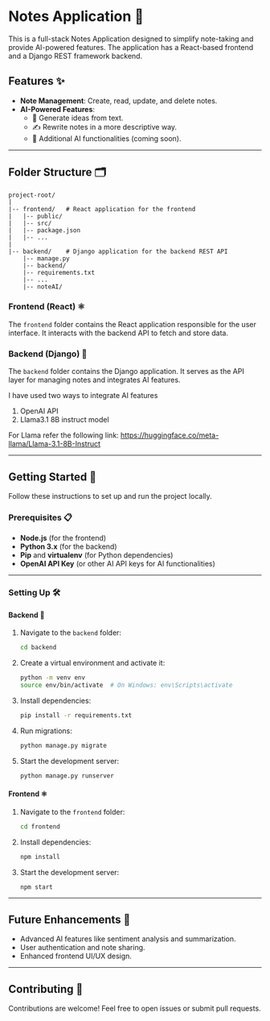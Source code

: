 # Notes Application 📒

This is a full-stack Notes Application designed to simplify note-taking and provide AI-powered features. The application has a React-based frontend and a Django REST framework backend.

## Features ✨

- **Note Management**: Create, read, update, and delete notes.
- **AI-Powered Features**:
  - 🧠 Generate ideas from text.
  - ✍️ Rewrite notes in a more descriptive way.
  - 🚀 Additional AI functionalities (coming soon).

---

## Folder Structure 🗂️

```
project-root/
|
|-- frontend/   # React application for the frontend
|   |-- public/
|   |-- src/
|   |-- package.json
|   |-- ...
|
|-- backend/    # Django application for the backend REST API
    |-- manage.py
    |-- backend/
    |-- requirements.txt
    |-- ...
    |-- noteAI/
```

### Frontend (React) ⚛️
The `frontend` folder contains the React application responsible for the user interface. It interacts with the backend API to fetch and store data.

### Backend (Django) 🐍
The `backend` folder contains the Django application. It serves as the API layer for managing notes and integrates AI features.

I have used two ways to integrate AI features 
1. OpenAI API
2. Llama3.1 8B instruct model

For Llama refer the following link: https://huggingface.co/meta-llama/Llama-3.1-8B-Instruct 

---

## Getting Started 🚀

Follow these instructions to set up and run the project locally.

### Prerequisites 📋

- **Node.js** (for the frontend)
- **Python 3.x** (for the backend)
- **Pip** and **virtualenv** (for Python dependencies)
- **OpenAI API Key** (or other AI API keys for AI functionalities)

---

### Setting Up 🛠️

#### Backend 🐍
1. Navigate to the `backend` folder:
   ```bash
   cd backend
   ```

2. Create a virtual environment and activate it:
   ```bash
   python -m venv env
   source env/bin/activate  # On Windows: env\Scripts\activate
   ```

3. Install dependencies:
   ```bash
   pip install -r requirements.txt
   ```

4. Run migrations:
   ```bash
   python manage.py migrate
   ```

5. Start the development server:
   ```bash
   python manage.py runserver
   ```

#### Frontend ⚛️
1. Navigate to the `frontend` folder:
   ```bash
   cd frontend
   ```

2. Install dependencies:
   ```bash
   npm install
   ```

3. Start the development server:
   ```bash
   npm start
   ```

---

## Future Enhancements 🌟

- Advanced AI features like sentiment analysis and summarization.
- User authentication and note sharing.
- Enhanced frontend UI/UX design.

---

## Contributing 🤝

Contributions are welcome! Feel free to open issues or submit pull requests.


